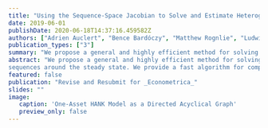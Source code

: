 ```yaml
---
title: "Using the Sequence-Space Jacobian to Solve and Estimate Heterogeneous-Agent Models"
date: 2019-06-01
publishDate: 2020-06-18T14:37:16.459582Z
authors: ["Adrien Auclert", "Bence Bardóczy", "Matthew Rognlie", "Ludwig Straub"]
publication_types: ["3"]
summary: "We propose a general and highly efficient method for solving and estimating general equilibrium heterogeneous-agent models with aggregate shocks in discrete time."
abstract: "We propose a general and highly efficient method for solving and estimating general equilibrium heterogeneous-agent models with aggregate shocks in discrete time. Our approach relies on the rapid computation and composition of sequence-space Jacobians---the derivatives of perfect-foresight equilibrium mappings between aggregate
sequences around the steady state. We provide a fast algorithm for computing Jacobians for heterogeneous agents, a technique to substantially reduce dimensionality, a rapid procedure for likelihood-based estimation, a determinacy condition for the sequence space, and a method to solve nonlinear perfect-foresight transitions. We apply our methods to three canonical heterogeneous-agent models: a neoclassical model, a New Keynesian model with one asset, and a New Keynesian model with two assets."
featured: false
publication: "Revise and Resubmit for _Econometrica_"
slides: ""
image:
   caption: 'One-Asset HANK Model as a Directed Acyclical Graph'
   preview_only: false
---
```



